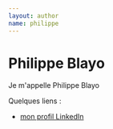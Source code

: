 ```yaml
---
layout: author
name: philippe
---
```


# Philippe Blayo

Je m'appelle Philippe Blayo

Quelques liens :

* [mon profil LinkedIn](https://fr.linkedin.com/in/philippe-blayo-54746b5)
